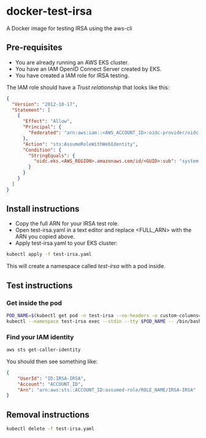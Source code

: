 # docker-test-irsa

A Docker image for testing IRSA using the aws-cli

## Pre-requisites

- You are already running an AWS EKS cluster.
- You have an IAM OpenID Connect Server created by EKS.
- You have created a IAM role for IRSA testing.

The IAM role should have a *Trust relationship* that looks like this:

```json
{
  "Version": "2012-10-17",
  "Statement": [
    {
      "Effect": "Allow",
      "Principal": {
        "Federated": "arn:aws:iam::<AWS_ACCOUNT_ID>:oidc-provider/oidc.eks.<AWS_REGION>.amazonaws.com/id/<GUID>"
      },
      "Action": "sts:AssumeRoleWithWebIdentity",
      "Condition": {
        "StringEquals": {
          "oidc.eks.<AWS_REGION>.amazonaws.com/id/<GUID>:sub": "system:serviceaccount:test-irsa-ns:test-sa"
        }
      }
    }
  ]
}
```

## Install instructions

- Copy the full ARN for your IRSA test role.
- Open test-irsa.yaml in a text editor and replace <FULL_ARN> with the ARN you copied above.
- Apply test-irsa.yaml to your EKS cluster:

```bash
kubectl apply -f test-irsa.yaml
```

This will create a namespace called *test-irsa* with a pod inside.

## Test instructions

### Get inside the pod

```bash
POD_NAME=$(kubectl get pod -n test-irsa --no-headers -o custom-columns='NAME:.metadata.name')
kubectl --namespace test-irsa exec --stdin --tty $POD_NAME -- /bin/bash
```

### Find your IAM identity

```bash
aws sts get-caller-identity
```

You should then see something like:

```json
{
    "UserId": "ID:IRSA-IRSA",
    "Account": "ACCOUNT_ID",
    "Arn": "arn:aws:sts::ACCOUNT_ID:assumed-role/ROLE_NAME/IRSA-IRSA"
}
```

## Removal instructions

```bash
kubectl delete -f test-irsa.yaml
```
